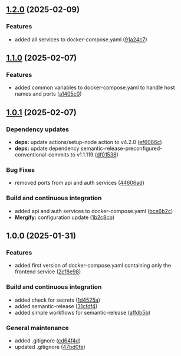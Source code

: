 ## [1.2.0](https://github.com/mini-roostico/bootstrap/compare/1.1.0...1.2.0) (2025-02-09)

### Features

* added all services to docker-compose.yaml ([91a24c7](https://github.com/mini-roostico/bootstrap/commit/91a24c71d4b31691c7ba716c5be96bcc39b14521))

## [1.1.0](https://github.com/mini-roostico/bootstrap/compare/1.0.1...1.1.0) (2025-02-07)

### Features

* added common variables to docker-compose.yaml to handle host names and ports ([a1405c0](https://github.com/mini-roostico/bootstrap/commit/a1405c0978e648c319ec6093310e94193e00ddd0))

## [1.0.1](https://github.com/mini-roostico/bootstrap/compare/1.0.0...1.0.1) (2025-02-07)

### Dependency updates

* **deps:** update actions/setup-node action to v4.2.0 ([ef6086c](https://github.com/mini-roostico/bootstrap/commit/ef6086c75def85b76e76408a2720ff4b555e9ddb))
* **deps:** update dependency semantic-release-preconfigured-conventional-commits to v1.1.119 ([df01538](https://github.com/mini-roostico/bootstrap/commit/df01538f8ac3e02c5a8e3faa4835712e467be5a8))

### Bug Fixes

* removed ports from api and auth services ([44606ad](https://github.com/mini-roostico/bootstrap/commit/44606ad194c5c3a63aa5d39de1184bc39799f07a))

### Build and continuous integration

* added api and auth services to docker-compose.yaml ([bce6b2c](https://github.com/mini-roostico/bootstrap/commit/bce6b2cfa41be70cb695c7737f2e9294179e8e13))
* **Mergify:** configuration update ([1b2c8cb](https://github.com/mini-roostico/bootstrap/commit/1b2c8cba729f9292dc1778bd10ad22d12de2988b))

## 1.0.0 (2025-01-31)

### Features

* added first version of docker-compose.yaml containing only the frontend service ([2cf8e98](https://github.com/mini-roostico/bootstrap/commit/2cf8e98318b04f8f907f467ebab580cf3c7e2c7e))

### Build and continuous integration

* added check for secrets ([1d4525a](https://github.com/mini-roostico/bootstrap/commit/1d4525a661f4491d51e296f3fcd1996878a93499))
* added semantic-release ([31cfdf4](https://github.com/mini-roostico/bootstrap/commit/31cfdf48a7dc73b6d4eb187dd06bb4dd826ba675))
* added simple workflows for semantic-release ([affdb5b](https://github.com/mini-roostico/bootstrap/commit/affdb5b2f810f078fbbb64cfbd935473271df2b3))

### General maintenance

* added .gitignore ([cd64f4d](https://github.com/mini-roostico/bootstrap/commit/cd64f4db1211b90ca3c65c6f5b78a9df403cf2ae))
* updated .gitignore ([47bd0fe](https://github.com/mini-roostico/bootstrap/commit/47bd0fe290109429ebd50240ca5f0ed674a18140))

